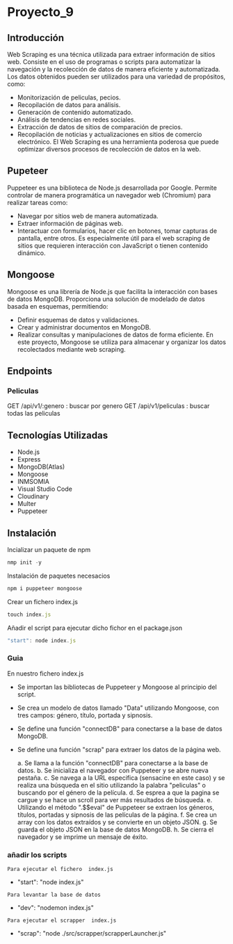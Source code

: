 # Proyecto_9

## Introducción

Web Scraping es una técnica utilizada para extraer información de sitios web. Consiste en el uso de programas o scripts para automatizar la navegación y la recolección de datos de manera eficiente y automatizada. Los datos obtenidos pueden ser utilizados para una variedad de propósitos, como:

- Monitorización de peliculas, pecios.
- Recopilación de datos para análisis.
- Generación de contenido automatizado.
- Análisis de tendencias en redes sociales.
- Extracción de datos de sitios de comparación de precios.
- Recopilación de noticias y actualizaciones en sitios de comercio electrónico.
  El Web Scraping es una herramienta poderosa que puede optimizar diversos procesos de recolección de datos en la web.

## Pupeteer

Puppeteer es una biblioteca de Node.js desarrollada por Google. Permite controlar de manera programática un navegador web (Chromium) para realizar tareas como:

- Navegar por sitios web de manera automatizada.
- Extraer información de páginas web.
- Interactuar con formularios, hacer clic en botones, tomar capturas de pantalla, entre otros.
  Es especialmente útil para el web scraping de sitios que requieren interacción con JavaScript o tienen contenido dinámico.

## Mongoose

Mongoose es una librería de Node.js que facilita la interacción con bases de datos MongoDB. Proporciona una solución de modelado de datos basada en esquemas, permitiendo:

- Definir esquemas de datos y validaciones.
- Crear y administrar documentos en MongoDB.
- Realizar consultas y manipulaciones de datos de forma eficiente.
  En este proyecto, Mongoose se utiliza para almacenar y organizar los datos recolectados mediante web scraping.

## Endpoints

### Peliculas

GET /api/v1/:genero : buscar por genero
GET /api/v1/peliculas : buscar todas las peliculas

## Tecnologías Utilizadas

- Node.js
- Express
- MongoDB(Atlas)
- Mongoose
- INMSOMIA
- Visual Studio Code
- Cloudinary
- Multer
- Puppeteer

## Instalación

<!-- ### Se clona este repositorio

- https://github.com/GiraMorales/Proyecto_9_WEB_SCRAPPING.git -->

Incializar un paquete de npm

```jsx
nmp init -y
```

Instalación de paquetes necesacios

```jsx
npm i puppeteer mongoose
```

Crear un fichero index.js

```jsx
touch index.js
```

Añadir el script para ejecutar dicho fichor en el package.json

```jsx
"start": node index.js
```

### Guia

En nuestro fichero index.js

- Se importan las bibliotecas de Puppeteer y Mongoose al principio del script.
- Se crea un modelo de datos llamado "Data" utilizando Mongoose, con tres campos: género, título, portada y sipnosis.
- Se define una función "connectDB" para conectarse a la base de datos MongoDB.
- Se define una función "scrap" para extraer los datos de la página web.

  a. Se llama a la función "connectDB" para conectarse a la base de datos.
  b. Se inicializa el navegador con Puppeteer y se abre nueva pestaña.
  c. Se navega a la URL especifica (sensacine en este caso) y se realiza una búsqueda en el sitio utilizando la palabra "peliculas" o buscando por el género de la película.
  d. Se esprea a que la pagina se cargue y se hace un scroll para ver más resultados de búsqueda.
  e. Utilizando el método ".$$eval" de Puppeteer se extraen los géneros, títulos, portadas y sipnosis de las películas de la página.
  f. Se crea un array con los datos extraídos y se convierte en un objeto JSON.
  g. Se guarda el objeto JSON en la base de datos MongoDB.
  h. Se cierra el navegador y se imprime un mensaje de éxito.

### añadir los scripts

`Para ejecutar el fichero  index.js`

- "start": "node index.js"

`Para levantar la base de datos`

- "dev": "nodemon index.js"

`Para ejecutar el scrapper  index.js`

- "scrap": "node ./src/scrapper/scrapperLauncher.js"
